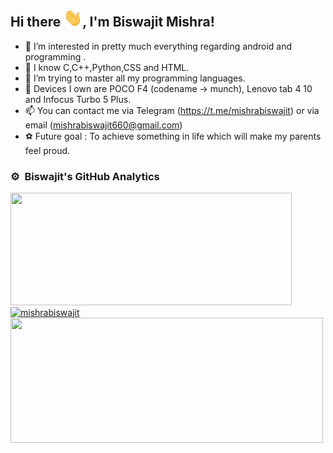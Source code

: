 <h2>Hi there <img src="https://raw.githubusercontent.com/ABSphreak/ABSphreak/master/gifs/Hi.gif" width="30">, I'm Biswajit Mishra!</h2>

- 👀 I’m interested in pretty much everything regarding android and programming .
- 🌱 I know C,C++,Python,CSS and HTML.
- 💞️ I’m trying to master all my programming languages.
- 📱 Devices I own are POCO F4 (codename -> munch), Lenovo tab 4 10 and Infocus Turbo 5 Plus.
- 📫 You can contact me via Telegram (https://t.me/mishrabiswajit) or via email (mishrabiswajit660@gmail.com)
- ⚽ Future goal : To achieve something in life which will make my parents feel proud.

### ⚙️ &nbsp;Biswajit's GitHub Analytics
<p align="left">
<a href="https://github.com/mishrabiswajit">
<img height="180em" width="450" src="https://github-readme-stats-eight-theta.vercel.app/api?username=mishrabiswajit&show_icons=true&theme=nightowl&include_all_commits=true&count_private=true"/>
<img height="160em" width="500" src="https://github-readme-stats.vercel.app/api/top-langs?username=mishrabiswajit&show_icons=true&locale=en&layout=compact" alt="mishrabiswajit" />
<img height="200em" width="500" src="https://activity-graph.herokuapp.com/graph?username=mishrabiswajit&theme=redical">
</a>
</p>
<!---
mishrabiswajit/mishrabiswajit is a ✨ special ✨ repository because its `README.md` (this file) appears on your GitHub profile.
You can click the Preview link to take a look at your changes.
--->
